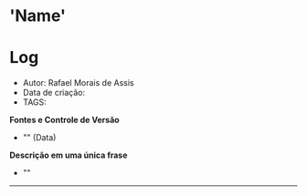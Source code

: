 # 'Name'

# Log

+ Autor: Rafael Morais de Assis
+ Data de criação:
+ TAGS:

**Fontes e Controle de Versão**

+ "" (Data)

**Descrição em uma única frase**

+ ""

---









